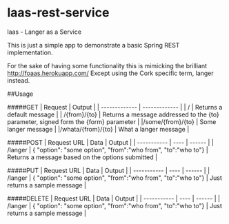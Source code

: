 laas-rest-service
==================

laas - Langer as a Service

This is just a simple app to demonstrate a basic Spring REST implementation.

For the sake of having some functionality this is mimicking the brilliant http://foaas.herokuapp.com/
Except using the Cork specific term, langer instead.

##Usage


#####GET
| Request  | Output |
| ------------- | ------------- |
| /  | Returns a default message  |
| /{from}/{to}  | Returns a message addressed to the {to} parameter, signed form the {form} parameter  |
|/some/{from}/{to} | Some langer message |
|/whata/{from}/{to} | What a langer message |

#####POST
| Request URL | Data | Output |
| ----------- | ---- | ------ |
| /langer | { "option": "some option", "from":"who from", "to":"who to"} | Returns a message based on the options submitted |

#####PUT
| Request URL | Data | Output |
| ----------- | ---- | ------ |
| /langer | { "option": "some option", "from":"who from", "to":"who to"} | Just returns a sample message |


#####DELETE
| Request URL | Data | Output |
| ----------- | ---- | ------ |
| /langer | { "option": "some option", "from":"who from", "to":"who to"} | Just returns a sample message |


